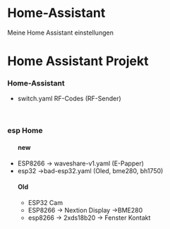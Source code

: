 # Home-Assistant
Meine Home Assistant einstellungen
<h1>Home Assistant Projekt</h1>

<h3>Home-Assistant</h3>
<ul>
  <li>switch.yaml RF-Codes (RF-Sender)</li>
</ul>
<br />
<h3>esp Home</h3>
<ul>
  <h4>new</h4>
  <li>ESP8266 -> waveshare-v1.yaml (E-Papper)</li>
  <li>esp32 ->bad-esp32.yaml (Oled, bme280, bh1750)</li>
  <h4>Old</h4>
  <ul>
    <li>ESP32 Cam</li>
    <li>ESP8266 -> Nextion Display ->BME280</li>
    <li>esp8266 -> 2xds18b20 -> Fenster Kontakt </li>
  </ul>
</ul>
